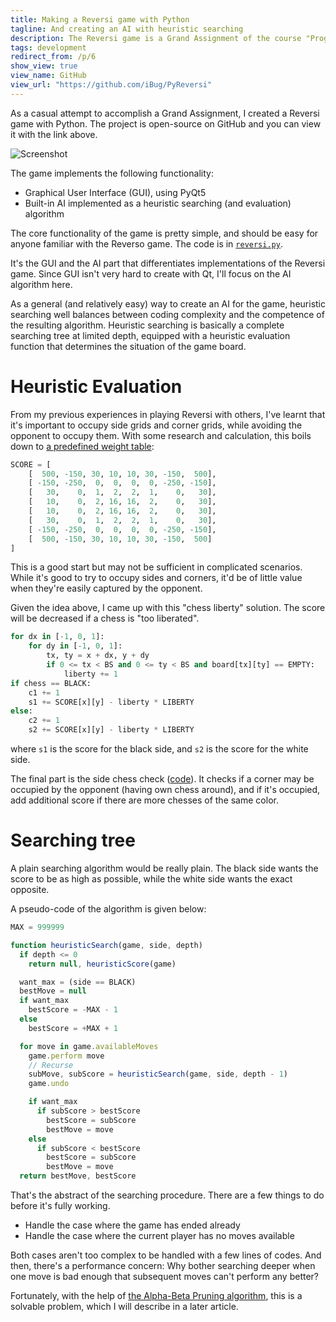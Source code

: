 ```yaml
---
title: Making a Reversi game with Python
tagline: And creating an AI with heuristic searching
description: The Reversi game is a Grand Assignment of the course "Program Design II". I'm giving it an attempt because the process of creating such a game would be interesting.
tags: development
redirect_from: /p/6
show_view: true
view_name: GitHub
view_url: "https://github.com/iBug/PyReversi"
---
```


As a casual attempt to accomplish a Grand Assignment, I created a Reversi game with Python. The project is open-source on GitHub and you can view it with the link above.

![Screenshot](https://user-images.githubusercontent.com/7273074/39672148-558d8104-5157-11e8-9a48-040459eb8d89.png)

The game implements the following functionality:

- Graphical User Interface (GUI), using PyQt5
- Built-in AI implemented as a heuristic searching (and evaluation) algorithm

The core functionality of the game is pretty simple, and should be easy for anyone familiar with the Reverso game. The code is in [`reversi.py`](https://github.com/iBug/PyReversi/blob/master/reversi.py).

It's the GUI and the AI part that differentiates implementations of the Reversi game. Since GUI isn't very hard to create with Qt, I'll focus on the AI algorithm here.

As a general (and relatively easy) way to create an AI for the game, heuristic searching well balances between coding complexity and the competence of the resulting algorithm. Heuristic searching is basically a complete searching tree at limited depth, equipped with a heuristic evaluation function that determines the situation of the game board.

# Heuristic Evaluation

From my previous experiences in playing Reversi with others, I've learnt that it's important to occupy side grids and corner grids, while avoiding the opponent to occupy them. With some research and calculation, this boils down to [a predefined weight table][1]:

```python
SCORE = [
    [  500, -150, 30, 10, 10, 30, -150,  500],
    [ -150, -250,  0,  0,  0,  0, -250, -150],
    [   30,    0,  1,  2,  2,  1,    0,   30],
    [   10,    0,  2, 16, 16,  2,    0,   30],
    [   10,    0,  2, 16, 16,  2,    0,   30],
    [   30,    0,  1,  2,  2,  1,    0,   30],
    [ -150, -250,  0,  0,  0,  0, -250, -150],
    [  500, -150, 30, 10, 10, 30, -150,  500]
]
```

This is a good start but may not be sufficient in complicated scenarios. While it's good to try to occupy sides and corners, it'd be of little value when they're easily captured by the opponent.

Given the idea above, I came up with this "chess liberty" solution. The score will be decreased if a chess is "too liberated".

```python
for dx in [-1, 0, 1]:
    for dy in [-1, 0, 1]:
        tx, ty = x + dx, y + dy
        if 0 <= tx < BS and 0 <= ty < BS and board[tx][ty] == EMPTY:
            liberty += 1
if chess == BLACK:
    c1 += 1
    s1 += SCORE[x][y] - liberty * LIBERTY
else:
    c2 += 1
    s2 += SCORE[x][y] - liberty * LIBERTY
```

where `s1` is the score for the black side, and `s2` is the score for the white side.

The final part is the side chess check ([code][2]). It checks if a corner may be occupied by the opponent (having own chess around), and if it's occupied, add additional score if there are more chesses of the same color.

# Searching tree

A plain searching algorithm would be really plain. The black side wants the score to be as high as possible, while the white side wants the exact opposite.

A pseudo-code of the algorithm is given below:

```javascript
MAX = 999999

function heuristicSearch(game, side, depth)
  if depth <= 0
    return null, heuristicScore(game)

  want_max = (side == BLACK)
  bestMove = null
  if want_max
    bestScore = -MAX - 1
  else
    bestScore = +MAX + 1

  for move in game.availableMoves
    game.perform move
    // Recurse
    subMove, subScore = heuristicSearch(game, side, depth - 1)
    game.undo

    if want_max
      if subScore > bestScore
        bestScore = subScore
        bestMove = move
    else
      if subScore < bestScore
        bestScore = subScore
        bestMove = move
  return bestMove, bestScore
```

That's the abstract of the searching procedure. There are a few things to do before it's fully working.

- Handle the case where the game has ended already
- Handle the case where the current player has no moves available

Both cases aren't too complex to be handled with a few lines of codes. And then, there's a performance concern: Why bother searching deeper when one move is bad enough that subsequent moves can't perform any better?

Fortunately, with the help of [the Alpha-Beta Pruning algorithm][3], this is a solvable problem, which I will describe in a later article.


  [1]: https://github.com/iBug/PyReversi/blob/master/ai.py#L13
  [2]: https://github.com/iBug/PyReversi/blob/master/ai.py#L110
  [3]: https://en.wikipedia.org/wiki/Alpha–beta_pruning
